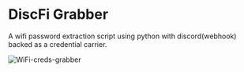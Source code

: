 # DiscFi Grabber
A wifi password extraction script using python with discord(webhook) backed as a credential carrier.


![WiFi-creds-grabber](https://user-images.githubusercontent.com/90444898/183304048-4b16ec17-7d33-40eb-9285-af54351ad3dc.jpg)
